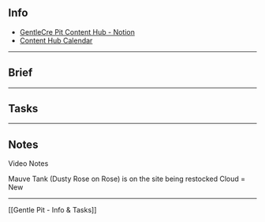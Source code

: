 ## Info
-   [GentleCre Pit Content Hub - Notion](https://www.notion.so/Content-Hub-cc8b95a4b8774be0b08fdffe5ee1484c)
-   [Content Hub Calendar](https://www.notion.so/CALENDAR-VIEW-Content-KEY-DATES-0e43fef913a14d71a89b0fe44d99371c?v=835474c13df040ef8225caf5a4249a87)


---

## Brief


---

## Tasks


---

## Notes
Video Notes

Mauve Tank (Dusty Rose on Rose) is on the site being restocked
Cloud = New

---
[[Gentle Pit - Info & Tasks]]